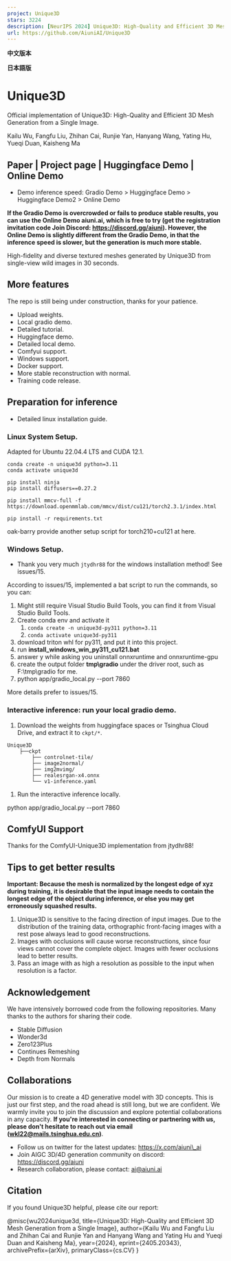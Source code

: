 ```yaml
---
project: Unique3D
stars: 3224
description: [NeurIPS 2024] Unique3D: High-Quality and Efficient 3D Mesh Generation from a Single Image
url: https://github.com/AiuniAI/Unique3D
---
```


**中文版本**

**日本語版**

Unique3D
========

Official implementation of Unique3D: High-Quality and Efficient 3D Mesh Generation from a Single Image.

Kailu Wu, Fangfu Liu, Zhihan Cai, Runjie Yan, Hanyang Wang, Yating Hu, Yueqi Duan, Kaisheng Ma

Paper | Project page | Huggingface Demo | Online Demo
-----------------------------------------------------

-   Demo inference speed: Gradio Demo > Huggingface Demo > Huggingface Demo2 > Online Demo

**If the Gradio Demo is overcrowded or fails to produce stable results, you can use the Online Demo aiuni.ai, which is free to try (get the registration invitation code Join Discord: https://discord.gg/aiuni). However, the Online Demo is slightly different from the Gradio Demo, in that the inference speed is slower, but the generation is much more stable.**

High-fidelity and diverse textured meshes generated by Unique3D from single-view wild images in 30 seconds.

More features
-------------

The repo is still being under construction, thanks for your patience.

-   Upload weights.
-   Local gradio demo.
-   Detailed tutorial.
-   Huggingface demo.
-   Detailed local demo.
-   Comfyui support.
-   Windows support.
-   Docker support.
-   More stable reconstruction with normal.
-   Training code release.

Preparation for inference
-------------------------

-   Detailed linux installation guide.

### Linux System Setup.

Adapted for Ubuntu 22.04.4 LTS and CUDA 12.1.

```
conda create -n unique3d python=3.11
conda activate unique3d

pip install ninja
pip install diffusers==0.27.2

pip install mmcv-full -f https://download.openmmlab.com/mmcv/dist/cu121/torch2.3.1/index.html

pip install -r requirements.txt
```

oak-barry provide another setup script for torch210+cu121 at here.

### Windows Setup.

-   Thank you very much `jtydhr88` for the windows installation method! See issues/15.

According to issues/15, implemented a bat script to run the commands, so you can:

1.  Might still require Visual Studio Build Tools, you can find it from Visual Studio Build Tools.
2.  Create conda env and activate it
    1.  `conda create -n unique3d-py311 python=3.11`
    2.  `conda activate unique3d-py311`
3.  download triton whl for py311, and put it into this project.
4.  run **install\_windows\_win\_py311\_cu121.bat**
5.  answer y while asking you uninstall onnxruntime and onnxruntime-gpu
6.  create the output folder **tmp\\gradio** under the driver root, such as F:\\tmp\\gradio for me.
7.  python app/gradio\_local.py --port 7860

More details prefer to issues/15.

### Interactive inference: run your local gradio demo.

1.  Download the weights from huggingface spaces or Tsinghua Cloud Drive, and extract it to `ckpt/*`.

```
Unique3D
    ├──ckpt
        ├── controlnet-tile/
        ├── image2normal/
        ├── img2mvimg/
        ├── realesrgan-x4.onnx
        └── v1-inference.yaml
```

1.  Run the interactive inference locally.

python app/gradio\_local.py --port 7860

ComfyUI Support
---------------

Thanks for the ComfyUI-Unique3D implementation from jtydhr88!

Tips to get better results
--------------------------

**Important: Because the mesh is normalized by the longest edge of xyz during training, it is desirable that the input image needs to contain the longest edge of the object during inference, or else you may get erroneously squashed results.**

1.  Unique3D is sensitive to the facing direction of input images. Due to the distribution of the training data, orthographic front-facing images with a rest pose always lead to good reconstructions.
2.  Images with occlusions will cause worse reconstructions, since four views cannot cover the complete object. Images with fewer occlusions lead to better results.
3.  Pass an image with as high a resolution as possible to the input when resolution is a factor.

Acknowledgement
---------------

We have intensively borrowed code from the following repositories. Many thanks to the authors for sharing their code.

-   Stable Diffusion
-   Wonder3d
-   Zero123Plus
-   Continues Remeshing
-   Depth from Normals

Collaborations
--------------

Our mission is to create a 4D generative model with 3D concepts. This is just our first step, and the road ahead is still long, but we are confident. We warmly invite you to join the discussion and explore potential collaborations in any capacity. **If you're interested in connecting or partnering with us, please don't hesitate to reach out via email (wkl22@mails.tsinghua.edu.cn)**.

-   Follow us on twitter for the latest updates: https://x.com/aiuni\_ai
-   Join AIGC 3D/4D generation community on discord: https://discord.gg/aiuni
-   Research collaboration, please contact: ai@aiuni.ai

Citation
--------

If you found Unique3D helpful, please cite our report:

@misc{wu2024unique3d,
      title\={Unique3D: High-Quality and Efficient 3D Mesh Generation from a Single Image}, 
      author\={Kailu Wu and Fangfu Liu and Zhihan Cai and Runjie Yan and Hanyang Wang and Yating Hu and Yueqi Duan and Kaisheng Ma},
      year\={2024},
      eprint\={2405.20343},
      archivePrefix\={arXiv},
      primaryClass\={cs.CV}
}
